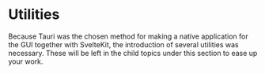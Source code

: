 # Utilities

<primary-label ref="tauri-starter-kit"/>

Because Tauri was the chosen method for making a native application for the GUI together with SvelteKit,
the introduction of several utilities was necessary.
These will be left in the child topics under this section to ease up your work.